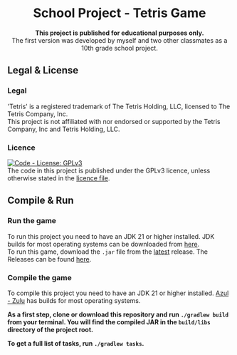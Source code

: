 <div style="text-align: center;">

# School Project - Tetris Game
<b>This project is published for educational purposes only.</b>
<br>
The first version was developed by myself and two other classmates as a 10th grade school project.

</div>

## Legal & License
### Legal
'Tetris' is a registered trademark of The Tetris Holding, LLC, licensed to The Tetris Company, Inc.
<br>
This project is not affiliated with nor endorsed or supported by the Tetris Company, Inc and Tetris Holding, LLC.
<br>

### Licence
[![Code - License: GPLv3](https://img.shields.io/badge/License-GPLv3-orange.svg)](LICENSE)
<br>
The code in this project is published under the GPLv3 licence, unless otherwise stated in the [licence file](LICENSE).

## Compile & Run
### Run the game
To run this project you need to have an JDK 21 or higher installed.
JDK builds for most operating systems can be downloaded from [here](https://www.azul.com/downloads).
<br>
To run this game, download the `.jar` file from the <u>latest</u> release.
The Releases can be found [here](https://github.com/BlockyTheDev/school-project-tetris/releases).

### Compile the game
To compile this project you need to have an JDK 21 or higher installed.
[Azul - Zulu](https://www.azul.com/downloads) has builds for most operating systems.
<b>

As a first step, clone or download this repository and run `./gradlew build` from your terminal.
You will find the compiled JAR in the `build/libs` directory of the project root.

To get a full list of tasks, run `./gradlew tasks`.
